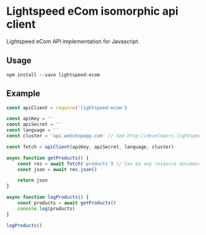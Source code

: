 # Lightspeed eCom isomorphic api client

Lightspeed eCom API implementation for Javascript.

## Usage

`npm install --save lightspeed-ecom`

## Example

```js
const apiClient = require('lightspeed-ecom')

const apiKey = ''
const apiSecret = ''
const language = ''
const cluster = 'api.webshopapp.com' // See http://developers.lightspeedhq.com/ecom/introduction/introduction/

const fetch = apiClient(apiKey, apiSecret, language, cluster)

async function getProducts() {
    const res = await fetch('products') // Can be any resource documented. In this case http://developers.lightspeedhq.com/ecom/endpoints/product/
    const json = await res.json()

    return json
}

async function logProducts() {
    const products = await getProducts()
    console.log(products)
}

logProducts()
```